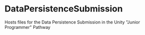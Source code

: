 # DataPersistenceSubmission
Hosts files for the Data Persistence Submission in the Unity "Junior Programmer" Pathway

